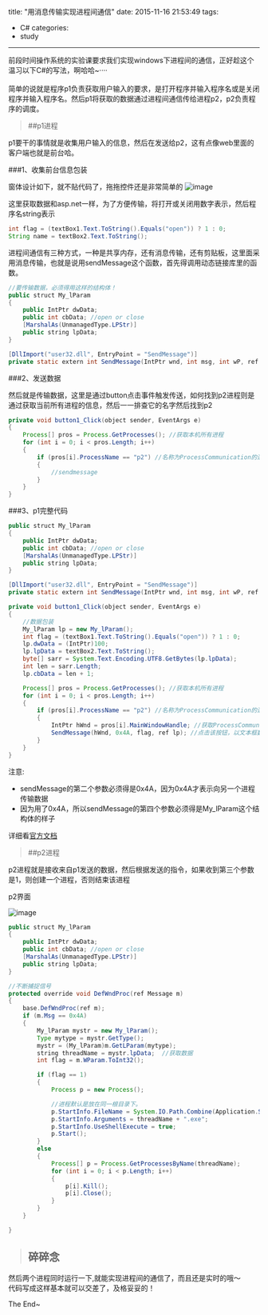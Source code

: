 title: "用消息传输实现进程间通信"
date: 2015-11-16 21:53:49
tags:
- C#
categories:
- study
---

前段时间操作系统的实验课要求我们实现windows下进程间的通信，正好趁这个温习以下C#的写法，啊哈哈~····<br/><br/>简单的说就是程序p1负责获取用户输入的要求，是打开程序并输入程序名或是关闭程序并输入程序名。然后p1将获取的数据通过进程间通信传给进程p2，p2负责程序的调度。

> ##p1进程

p1要干的事情就是收集用户输入的信息，然后在发送给p2，这有点像web里面的客户端也就是前台哈。

###1、收集前台信息包装

窗体设计如下，就不贴代码了，拖拖控件还是非常简单的
![image](../../../../img/20151115_2.png)

这里获取数据和asp.net一样，为了方便传输，将打开或关闭用数字表示，然后程序名string表示

```java
int flag = (textBox1.Text.ToString().Equals("open")) ? 1 : 0;
String name = textBox2.Text.ToString();

```

进程间通信有三种方式，一种是共享内存，还有消息传输，还有剪贴板，这里面采用消息传输，也就是说用sendMessage这个函数，首先得调用动态链接库里的函数。

```java
//要传输数据，必须得用这样的结构体！
public struct My_lParam
{
    public IntPtr dwData;
    public int cbData; //open or close
    [MarshalAs(UnmanagedType.LPStr)]
    public string lpData;
}

[DllImport("user32.dll", EntryPoint = "SendMessage")]
private static extern int SendMessage(IntPtr wnd, int msg, int wP, ref My_lParam lP);

```

###2、发送数据

然后就是传输数据，这里是通过button点击事件触发传送，如何找到p2进程则是通过获取当前所有进程的信息，然后一一排查它的名字然后找到p2

```java
private void button1_Click(object sender, EventArgs e)
{
    Process[] pros = Process.GetProcesses(); //获取本机所有进程
    for (int i = 0; i < pros.Length; i++)
    {
        if (pros[i].ProcessName == "p2") //名称为ProcessCommunication的进程
        {
            //sendmessage
        }
    } 
}

```

###3、p1完整代码

```java
public struct My_lParam
{
    public IntPtr dwData;
    public int cbData; //open or close
    [MarshalAs(UnmanagedType.LPStr)]
    public string lpData;
}

[DllImport("user32.dll", EntryPoint = "SendMessage")]
private static extern int SendMessage(IntPtr wnd, int msg, int wP, ref My_lParam lP);

private void button1_Click(object sender, EventArgs e)
{
	//数据包装
    My_lParam lp = new My_lParam();
    int flag = (textBox1.Text.ToString().Equals("open")) ? 1 : 0;
    lp.dwData = (IntPtr)100;
    lp.lpData = textBox2.Text.ToString();
    byte[] sarr = System.Text.Encoding.UTF8.GetBytes(lp.lpData);
    int len = sarr.Length;
    lp.cbData = len + 1;

    Process[] pros = Process.GetProcesses(); //获取本机所有进程
    for (int i = 0; i < pros.Length; i++)
    {
        if (pros[i].ProcessName == "p2") //名称为ProcessCommunication的进程
        {
            IntPtr hWnd = pros[i].MainWindowHandle; //获取ProcessCommunication.exe主窗口句柄
            SendMessage(hWnd, 0x4A, flag, ref lp); //点击该按钮，以文本框数据为参数，向Form1发送WM_KEYDOWN消息
        }
    } 
}

```
注意:
- sendMessage的第二个参数必须得是0x4A，因为0x4A才表示向另一个进程传输数据
- 因为用了0x4A，所以sendMessage的第四个参数必须得是My_lParam这个结构体的样子

详细看[官方文档](https://msdn.microsoft.com/en-us/library/ms649011.aspx)

> ##p2进程

p2进程就是接收来自p1发送的数据，然后根据发送的指令，如果收到第三个参数是1，则创建一个进程，否则结束该进程 <br/>

p2界面

![image](../../../../img/20151115_1.png)

```java
public struct My_lParam
{
    public IntPtr dwData;
    public int cbData; //open or close
    [MarshalAs(UnmanagedType.LPStr)]
    public string lpData;
}

//不断捕捉信号
protected override void DefWndProc(ref Message m)
{
    base.DefWndProc(ref m);
    if (m.Msg == 0x4A)
    {
        My_lParam mystr = new My_lParam();
        Type mytype = mystr.GetType();
        mystr = (My_lParam)m.GetLParam(mytype);
        string threadName = mystr.lpData;  //获取数据
        int flag = m.WParam.ToInt32();

        if (flag == 1)
        {
            Process p = new Process();

            //进程默认是放在同一根目录下。
            p.StartInfo.FileName = System.IO.Path.Combine(Application.StartupPath, threadName + ".exe");  
            p.StartInfo.Arguments = threadName + ".exe";
            p.StartInfo.UseShellExecute = true;
            p.Start();
        }
        else
        {
            Process[] p = Process.GetProcessesByName(threadName);
            for (int i = 0; i < p.Length; i++)
            {
                p[i].Kill();
                p[i].Close();
            }
        }
    }

}
```

> ## 碎碎念

然后两个进程同时运行一下,就能实现进程间的通信了，而且还是实时的哦～<br/>
代码写成这样基本就可以交差了，及格妥妥的！


The End~
